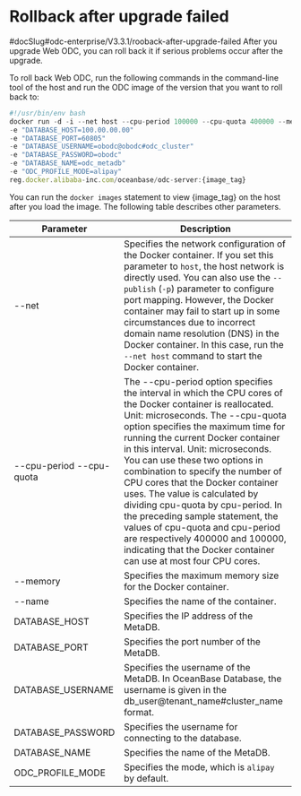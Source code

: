 Rollback after upgrade failed 
==================================================
#docSlug#odc-enterprise/V3.3.1/rooback-after-upgrade-failed
After you upgrade Web ODC, you can roll back it if serious problems occur after the upgrade. 

To roll back Web ODC, run the following commands in the command-line tool of the host and run the ODC image of the version that you want to roll back to:

```javascript
#!/usr/bin/env bash
docker run -d -i --net host --cpu-period 100000 --cpu-quota 400000 --memory 8G --name "obodc" 
-e "DATABASE_HOST=100.00.00.00" 
-e "DATABASE_PORT=60805" 
-e "DATABASE_USERNAME=obodc@obodc#odc_cluster" 
-e "DATABASE_PASSWORD=obodc" 
-e "DATABASE_NAME=odc_metadb" 
-e "ODC_PROFILE_MODE=alipay"
reg.docker.alibaba-inc.com/oceanbase/odc-server:{image_tag}
```



You can run the `docker images` statement to view {image_tag} on the host after you load the image. The following table describes other parameters.


|         Parameter         |                                                                                                                                                                                                                                                                                                                     Description                                                                                                                                                                                                                                                                                                                     |
|---------------------------|-----------------------------------------------------------------------------------------------------------------------------------------------------------------------------------------------------------------------------------------------------------------------------------------------------------------------------------------------------------------------------------------------------------------------------------------------------------------------------------------------------------------------------------------------------------------------------------------------------------------------------------------------------|
| --net                     | Specifies the network configuration of the Docker container. If you set this parameter to `host`, the host network is directly used.  You can also use the `--publish` (`-p`) parameter to configure port mapping. However, the Docker container may fail to start up in some circumstances due to incorrect domain name resolution (DNS) in the Docker container. In this case, run the `--net host` command to start the Docker container.                                                                                                                                                                                        |
| --cpu-period  --cpu-quota | The --cpu-period option specifies the interval in which the CPU cores of the Docker container is reallocated. Unit: microseconds. The --cpu-quota option specifies the maximum time for running the current Docker container in this interval. Unit: microseconds.  You can use these two options in combination to specify the number of CPU cores that the Docker container uses. The value is calculated by dividing cpu-quota by cpu-period. In the preceding sample statement, the values of cpu-quota and cpu-period are respectively 400000 and 100000, indicating that the Docker container can use at most four CPU cores. |
| --memory                  | Specifies the maximum memory size for the Docker container.                                                                                                                                                                                                                                                                                                                                                                                                                                                                                                                                                                                         |
| --name                    | Specifies the name of the container.                                                                                                                                                                                                                                                                                                                                                                                                                                                                                                                                                                                                                |
| DATABASE_HOST             | Specifies the IP address of the MetaDB.                                                                                                                                                                                                                                                                                                                                                                                                                                                                                                                                                                                                             |
| DATABASE_PORT             | Specifies the port number of the MetaDB.                                                                                                                                                                                                                                                                                                                                                                                                                                                                                                                                                                                                            |
| DATABASE_USERNAME         | Specifies the username of the MetaDB. In OceanBase Database, the username is given in the db_user@tenant_name#cluster_name format.                                                                                                                                                                                                                                                                                                                                                                                                                                                                                                                  |
| DATABASE_PASSWORD         | Specifies the username for connecting to the database.                                                                                                                                                                                                                                                                                                                                                                                                                                                                                                                                                                                              |
| DATABASE_NAME             | Specifies the name of the MetaDB.                                                                                                                                                                                                                                                                                                                                                                                                                                                                                                                                                                                                                   |
| ODC_PROFILE_MODE          | Specifies the mode, which is `alipay` by default.                                                                                                                                                                                                                                                                                                                                                                                                                                                                                                                                                                                                   |



